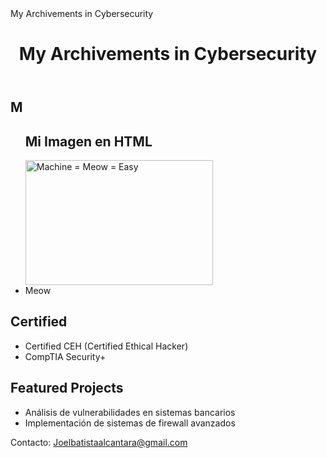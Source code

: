 <!DOCTYPE html>
<html lang="es">
<head>
    <meta charset="UTF-8">
    <meta name="viewport" content="width=device-width, initial-scale=1.0">
My Archivements in Cybersecurity
<link rel="stylesheet" href="styles.css"> <!-- Añadir CSS externo opcional -->
</head>
<body>
    <header>
        <h1>My Archivements in Cybersecurity</h1>
         </header>
    <section id="Machines Done">
        <h2>M</h2>
        <ul>
            <!DOCTYPE html>
<html lang="es">
<head>
    <meta charset="UTF-8">
    <meta name="viewport" content="width=device-width, initial-scale=1.0">
    <title>Insertar Imagen</title>
</head>
<body>
    <h1>Mi Imagen en HTML</h1>
    <img src="[ruta_de_tu_imagen.jpg](https://labs.hackthebox.com/storage/avatars/62b5837dfdfe1fb1ca3750cf2712da44.png)" alt="Machine = Meow = Easy" width="300" height="200">
</body>
</html>
            <li>Meow</li>
        </ul>
    </header>
    <section id="Archivements">
        <h2>Certified</h2>
        <ul>
            <li>Certified CEH (Certified Ethical Hacker)</li>
            <li>CompTIA Security+</li>
        </ul>
        <h2>Featured Projects</h2>
        <ul>
            <li>Análisis de vulnerabilidades en sistemas bancarios</li>
            <li>Implementación de sistemas de firewall avanzados</li>
        </ul>
    </section>
    <footer>
        <p>Contacto: <a href="Joelbatistaalcantara@gmail.com">Joelbatistaalcantara@gmail.com</a></p>
    </footer>
</body>
</html>
